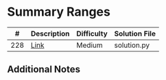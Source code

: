 # Summary Ranges
|#|Description|Difficulty|Solution File|
|-|-|-|-|
|228|[Link](https://leetcode.com/problems/summary-ranges/)|Medium|solution.py|

## Additional Notes
